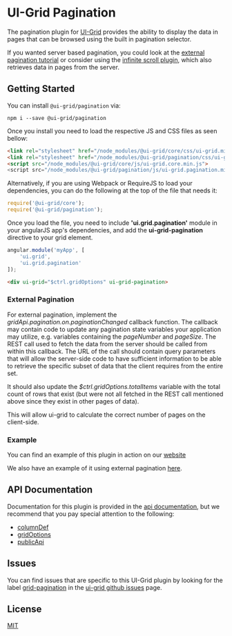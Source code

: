 # UI-Grid Pagination

The pagination plugin for [UI-Grid](https://www.npmjs.com/package/@ui-grid/core) provides the ability to display the data in pages that can be browsed using the built in pagination selector.

If you wanted server based pagination, you could look at the [external pagination tutorial](http://ui-grid.info/docs/#!/tutorial/Tutorial:%20314%20External%20Pagination) or consider using the [infinite scroll plugin](https://www.npmjs.com/package/@ui-grid/infinite-scroll), which also retrieves data in pages from the server.

## Getting Started

You can install `@ui-grid/pagination` via:

```shell
npm i --save @ui-grid/pagination
```

Once you install you need to load the respective JS and CSS files as seen bellow:

```html
<link rel="stylesheet" href="/node_modules/@ui-grid/core/css/ui-grid.min.css" type="text/css">
<link rel="stylesheet" href="/node_modules/@ui-grid/pagination/css/ui-grid.pagination.min.css" type="text/css">
<script src="/node_modules/@ui-grid/core/js/ui-grid.core.min.js">
<script src="/node_modules/@ui-grid/pagination/js/ui-grid.pagination.min.js">
```

Alternatively, if you are using Webpack or RequireJS to load your dependencies, you can do the following at the top of the file that needs it:

```javascript
require('@ui-grid/core');
require('@ui-grid/pagination');
```

Once you load the file, you need to include **'ui.grid.pagination'** module in your angularJS app's dependencies, and add the **ui-grid-pagination** directive to your grid element.

```javascript
angular.module('myApp', [
    'ui.grid',
    'ui.grid.pagination'
]);
```

```html
<div ui-grid="$ctrl.gridOptions" ui-grid-pagination>
```

### External Pagination

For external pagination, implement the *gridApi.pagination.on.paginationChanged* callback function. The callback may contain code to update any pagination state variables your application may utilize, e.g. variables containing the *pageNumber* and *pageSize*. The REST call used to fetch the data from the server should be called from within this callback. The URL of the call should contain query parameters that will allow the server-side code to have sufficient information to be able to retrieve the specific subset of data that the client requires from the entire set.

It should also update the *$ctrl.gridOptions.totalItems* variable with the total count of rows that exist (but were not all fetched in the REST call mentioned above since they exist in other pages of data).

This will allow ui-grid to calculate the correct number of pages on the client-side.

### Example

You can find an example of this plugin in action on our [website](http://ui-grid.info/docs/#!/tutorial/Tutorial:%20214%20Pagination)

We also have an example of it using external pagination [here](http://ui-grid.info/docs/#!/tutorial/Tutorial:%20314%20External%20Pagination).

## API Documentation

Documentation for this plugin is provided in the [api documentation](http://ui-grid.info/docs/#!/api/), but we recommend that you pay special attention to the following:

* [columnDef](http://ui-grid.info/docs/#!/api/ui.grid.pagination.api:ColumnDef)
* [gridOptions](http://ui-grid.info/docs/#!/api/ui.grid.pagination.api:GridOptions)
* [publicApi](http://ui-grid.info/docs/#!/api/ui.grid.pagination.api:PublicApi)

## Issues

You can find issues that are specific to this UI-Grid plugin by looking for the label [grid-pagination](https://github.com/angular-ui/ui-grid/labels/grid-pagination) in the [ui-grid github issues](https://github.com/angular-ui/ui-grid/issues) page.

## License

[MIT](https://github.com/angular-ui/ui-grid/blob/master/LICENSE.md)